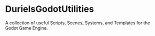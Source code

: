 # DurielsGodotUtilities
A collection of useful Scripts, Scenes, Systems, and Templates for the Godot Game Engine.
